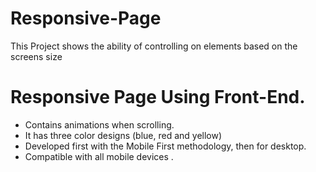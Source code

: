 # Responsive-Page
This Project shows the ability of controlling on  elements based on the screens size 

<h1>Responsive Page Using Front-End.</h1>
<ul>
<li>Contains animations when scrolling.</li>
<li>It has three color designs (blue, red and yellow)</li>
<li>Developed first with the Mobile First methodology, then for desktop.</li>
<li>Compatible with all mobile devices .</li>
</ul>
